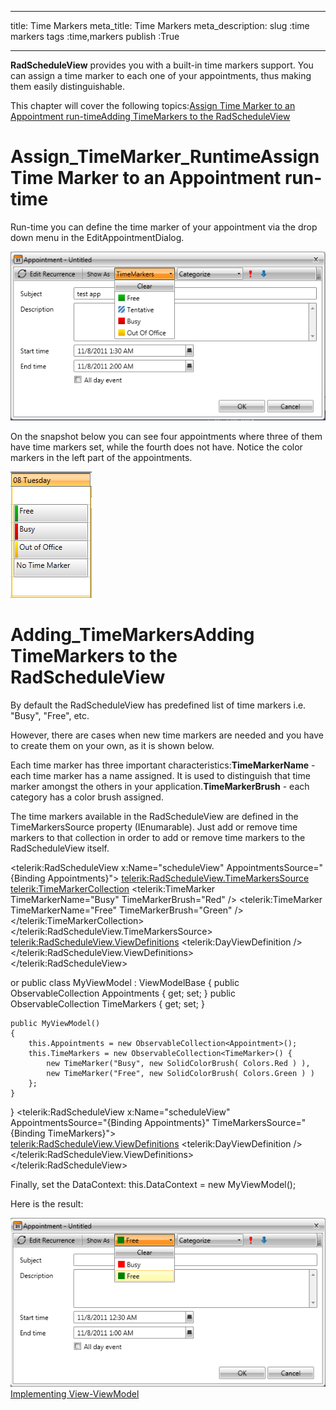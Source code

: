 ___
title: Time Markers
meta_title: Time Markers
meta_description: 
slug :time markers
tags :time,markers
publish :True
___


__RadScheduleView__ provides you with a built-in time markers support. You can assign a time marker to each one of your appointments, thus making them easily distinguishable.
		

This chapter will cover the following topics:[Assign Time Marker to an Appointment run-time](#Assign_TimeMarker_Runtime)[Adding TimeMarkers to the RadScheduleView](#Adding_TimeMarkers)

# Assign_TimeMarker_RuntimeAssign Time Marker to an Appointment run-time

Run-time you can define the time marker of your appointment via the drop down menu in the EditAppointmentDialog.

![radscheduleview timemarkers 01](../Media/radscheduleview_timemarkers_01.png)

On the snapshot below you can see four appointments where three of them have time markers set, while the fourth does not have. Notice the color markers in the left part of the appointments.

![radscheduleview timemarkers 02](../Media/radscheduleview_timemarkers_02.png)

# Adding_TimeMarkersAdding TimeMarkers to the RadScheduleView

By default the RadScheduleView has predefined list of time markers i.e. "Busy", "Free", etc. 
		

However, there are cases when new time markers are needed and you have to create them on your own, as it is shown below. 
		

Each time marker has three important characteristics:__TimeMarkerName__ - each time marker has a name assigned. It is used to distinguish that time marker amongst the others in your application.__TimeMarkerBrush__ - each category has a color brush assigned.

The time markers available in the RadScheduleView are defined in the TimeMarkersSource property (IEnumarable). Just add or remove time markers to that collection in order to add or remove time markers to the RadScheduleView itself.
		
<telerik:RadScheduleView x:Name="scheduleView" AppointmentsSource="{Binding Appointments}">
		<telerik:RadScheduleView.TimeMarkersSource>
			<telerik:TimeMarkerCollection>
				<telerik:TimeMarker TimeMarkerName="Busy" TimeMarkerBrush="Red"  />
				<telerik:TimeMarker TimeMarkerName="Free" TimeMarkerBrush="Green" />
			</telerik:TimeMarkerCollection>
		</telerik:RadScheduleView.TimeMarkersSource>
			<telerik:RadScheduleView.ViewDefinitions>
		<telerik:DayViewDefinition />
	</telerik:RadScheduleView.ViewDefinitions>		
</telerik:RadScheduleView>

or
public class MyViewModel : ViewModelBase
{
	public ObservableCollection<Appointment> Appointments { get; set; }
	public ObservableCollection<TimeMarker> TimeMarkers { get; set; }

	public MyViewModel()
	{
		this.Appointments = new ObservableCollection<Appointment>();
		this.TimeMarkers = new ObservableCollection<TimeMarker>() {
			new TimeMarker("Busy", new SolidColorBrush( Colors.Red ) ),
			new TimeMarker("Free", new SolidColorBrush( Colors.Green ) )
		};
	}
}
<telerik:RadScheduleView x:Name="scheduleView" 
			AppointmentsSource="{Binding Appointments}"
			TimeMarkersSource="{Binding TimeMarkers}">		
			<telerik:RadScheduleView.ViewDefinitions>
		<telerik:DayViewDefinition />
	</telerik:RadScheduleView.ViewDefinitions>		
</telerik:RadScheduleView>

Finally, set the DataContext:
this.DataContext = new MyViewModel();

Here is the result:

![radscheduleview timemarkers 03](../Media/radscheduleview_timemarkers_03.png)[Implementing View-ViewModel ](http://radscheduleview-populating-with-data-implementing-view-model.md)
